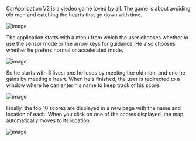 CarApplication V2 is a viedeo game loved by all.
The game is about avoiding old men and catching the hearts that go down with time.


![image](https://github.com/OdeliaTorjman/CarApplicationV2/assets/156775579/dea6a710-7037-4e29-a368-267c59c4b104)

The application starts with a menu from which the user chooses whether to use the sensor mode or the arrow keys for guidance.
He also chooses whether he prefers normal or accelerated mode.

![image](https://github.com/OdeliaTorjman/CarApplicationV2/assets/156775579/37d7a88a-31ae-4480-9994-0573f0ac218f)

So he starts with 3 lives: one he loses by meeting the old man, and one he gains by meeting a heart.
When he's finished, the user is redirected to a window where he can enter his name to keep track of his score.

![image](https://github.com/OdeliaTorjman/CarApplicationV2/assets/156775579/b8271d4a-a3e5-4cdc-bdc7-e0bf7aead3e6)

Finally, the top 10 scores are displayed in a new page with the name and location of each.
When you click on one of the scores displayed, the map automatically moves to its location. 


![image](https://github.com/OdeliaTorjman/CarApplicationV2/assets/156775579/38d714a3-9b9e-4d06-b60a-8e320af4b0d6)






